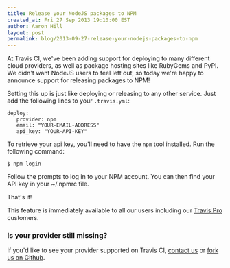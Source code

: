 ```yaml
---
title: Release your NodeJS packages to NPM
created_at: Fri 27 Sep 2013 19:10:00 EST
author: Aaron Hill
layout: post
permalink: blog/2013-09-27-release-your-nodejs-packages-to-npm
---
```


At Travis CI, we've been adding support for deploying to many different cloud providers,
as well as package hosting sites like RubyGems and PyPI. We didn't want NodeJS users to feel left out, so today we're happy to announce support for releasing packages to NPM!

Setting this up is just like deploying or releasing to any other service. Just add the following lines to your `.travis.yml`:

    deploy:
       provider: npm
       email: "YOUR-EMAIL-ADDRESS"
       api_key: "YOUR-API-KEY"

To retrieve your api key, you'll need to have the `npm` tool installed. Run the following command:

    $ npm login

Follow the prompts to log in to your NPM account. You can then find your API key in your ~/.npmrc file.

That's it!

This feature is immediately available to all our users including our [Travis Pro](http://travis-ci.com) customers.

### Is your provider still missing?

If you'd like to see your provider supported on Travis CI, [contact us](mailto:support@travis-ci.org) or [fork us on Github](https://github.com/travis-ci/dpl).
